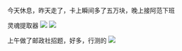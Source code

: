 今天休息，昨天走了，卡上瞬间多了五万块，晚上接阿范下班


灵魂提取器
![](http://upload-images.jianshu.io/upload_images/6904315-5e8ad18f0e1d9d5d.jpg?imageMogr2/auto-orient/strip%7CimageView2/2/w/1080/q/50)
![](http://upload-images.jianshu.io/upload_images/6904315-bb662dac1559b4ca.jpg?imageMogr2/auto-orient/strip%7CimageView2/2/w/1080/q/50)


上午做了邮政社招题，好多，行测的
![](http://upload-images.jianshu.io/upload_images/6904315-e51b39cdddbb16c3.jpg?imageMogr2/auto-orient/strip%7CimageView2/2/w/1080/q/50)
